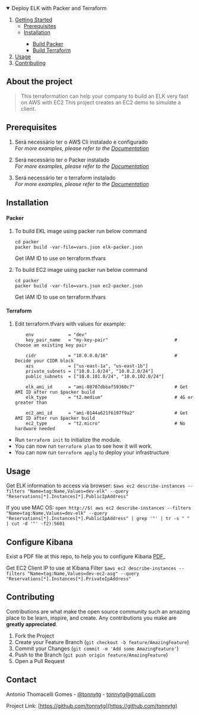 <!-- TABLE OF CONTENTS -->
<details open="open">
  <summary>Deploy ELK with Packer and Terraform</summary>
  <ol>
    <li>
      <a href="#getting-started">Getting Started</a>
      <ul>
        <li><a href="#prerequisites">Prerequisites</a></li>
        <li><a href="#installation">Installation</a></li>
        <ul>
            <li><a href="#packer">Build Packer</a></li>
            <li><a href="#terraform">Build Terraform</a></li>
        </ul>
     </ul>
    </li>
    <li><a href="#usage">Usage</a></li>
    <li><a href="#contributing">Contributing</a></li>
  </ol>
</details>



## About the project
> This terraformation can help your company to build an ELK very fast on AWS with EC2 
> This project creates an EC2 demo to simulate a client.



## Prerequisites
1. Será necessário ter o AWS Cli instalado e configurado<br/>
_For more examples, please refer to the [Documentation](https://docs.aws.amazon.com/cli/latest/userguide/cli-chap-install.html)_

2. Será necessário ter o Packer instalado<br/>
_For more examples, please refer to the [Documentation](https://www.packer.io/downloads)_

3. Será necessário ter o terraform instalado<br/>
_For more examples, please refer to the [Documentation](https://www.terraform.io/downloads.html)_





## Installation

#### Packer
1. To build EKL image using packer run below command
    ```
    cd packer
    packer build -var-file=vars.json elk-packer.json
    ```
    Get IAM ID to use on terraform.tfvars

2. To build EC2 image using packer run below command
    ```
    cd packer
    packer build -var-file=vars.json ec2-packer.json
    ```
    Get IAM ID to use on terraform.tfvars



#### Terraform

1. Edit terraform.tfvars with values for example:
    ```
        env             = "dev"
        key_pair_name   = "my-key-pair"                         # Choose an existing key pair

        cidr            = "10.0.0.0/16"                         # Decide your CIDR block
        azs             = ["us-east-1a", "us-east-1b"]
        private_subnets = ["10.0.1.0/24", "10.0.2.0/24"]
        public_subnets  = ["10.0.101.0/24", "10.0.102.0/24"]

        elk_ami_id      = "ami-08707dbbaf59360c7"               # Get AMI ID after run $packer build
        elk_type        = "t2.medium"                           # 4G or greater than

        ec2_ami_id      = "ami-0144a621f6197f9a2"               # Get AMI ID after run $packer build
        ec2_type        = "t2.micro"                            # No hardware needed
    ```



- Run ``terraform init`` to initialize the module.
- You can now run ``terraform plan`` to see how it will work.
- You can now run ``terraform apply`` to deploy your infrastructure



## Usage

Get ELK information to access via browser:
``$aws ec2 describe-instances --filters "Name=tag:Name,Values=dev-elk" --query "Reservations[*].Instances[*].PublicIpAddress"``


If you use MAC OS:
``open http://$( aws ec2 describe-instances --filters "Name=tag:Name,Values=dev-elk" --query "Reservations[*].Instances[*].PublicIpAddress" | grep '"' | tr -s " " | cut -d '"' -f2):5601``


## Configure Kibana
Exist a PDF file at this repo, to help you to configure Kibana [PDF](https://github.com/tonnytg/terraform-elk-ec2-aws/blob/master/Kibana-Configure-Context.pdf)_



Get EC2 Client IP to use at Kibana Filter
``$aws ec2 describe-instances --filters "Name=tag:Name,Values=dev-ec2-asg" --query "Reservations[*].Instances[*].PrivateIpAddress"``



<!-- CONTRIBUTING -->
## Contributing

Contributions are what make the open source community such an amazing place to be learn, inspire, and create. Any contributions you make are **greatly appreciated**.

1. Fork the Project
2. Create your Feature Branch (`git checkout -b feature/AmazingFeature`)
3. Commit your Changes (`git commit -m 'Add some AmazingFeature'`)
4. Push to the Branch (`git push origin feature/AmazingFeature`)
5. Open a Pull Request

<!-- CONTACT -->
## Contact

Antonio Thomacelli Gomes - [@tonnytg](https://twitter.com/tonnytg) - tonnytg@gmail.com

Project Link: [https://github.com/tonnytg](https://github.com/tonnytg)